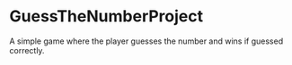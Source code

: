 # GuessTheNumberProject
A simple game where the player guesses the number and wins if guessed correctly. 
